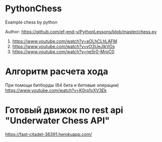 # PythonChess
Example chess by python

Author:
https://github.com/ef-end-y/PythonLessons/blob/master/chess.py

1. https://www.youtube.com/watch?v=aOLhCLhLAFM
2. https://www.youtube.com/watch?v=vO3UeJIkVOs
3. https://www.youtube.com/watch?v=ne5r0-MroC0

# Алгоритм расчета хода

При помощи битборды (64 бита и битовые операции)
https://www.youtube.com/watch?v=K0rp1vXV3Ek

# Готовый движок по rest api "Underwater Chess API"

https://fast-citadel-36391.herokuapp.com/
